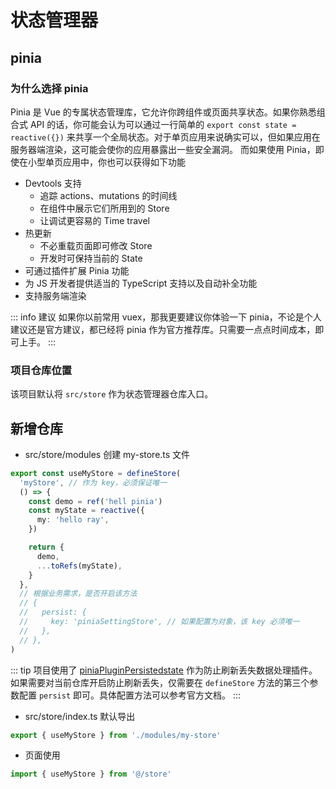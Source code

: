 # 状态管理器

## pinia

### 为什么选择 pinia

Pinia 是 Vue 的专属状态管理库，它允许你跨组件或页面共享状态。如果你熟悉组合式 API 的话，你可能会认为可以通过一行简单的 `export const state = reactive({})` 来共享一个全局状态。对于单页应用来说确实可以，但如果应用在服务器端渲染，这可能会使你的应用暴露出一些安全漏洞。 而如果使用 Pinia，即使在小型单页应用中，你也可以获得如下功能

- Devtools 支持
  - 追踪 actions、mutations 的时间线
  - 在组件中展示它们所用到的 Store
  - 让调试更容易的 Time travel
- 热更新
  - 不必重载页面即可修改 Store
  - 开发时可保持当前的 State
- 可通过插件扩展 Pinia 功能
- 为 JS 开发者提供适当的 TypeScript 支持以及自动补全功能
- 支持服务端渲染

::: info 建议
如果你以前常用 vuex，那我更要建议你体验一下 pinia，不论是个人建议还是官方建议，都已经将 pinia 作为官方推荐库。只需要一点点时间成本，即可上手。
:::

### 项目仓库位置

该项目默认将 `src/store` 作为状态管理器仓库入口。

## 新增仓库

- src/store/modules 创建 my-store.ts 文件

```ts
export const useMyStore = defineStore(
  'myStore', // 作为 key，必须保证唯一
  () => {
    const demo = ref('hell pinia')
    const myState = reactive({
      my: 'hello ray',
    })

    return {
      demo,
      ...toRefs(myState),
    }
  },
  // 根据业务需求，是否开启该方法
  // {
  //   persist: {
  //     key: 'piniaSettingStore', // 如果配置为对象，该 key 必须唯一
  //   },
  // },
)
```

::: tip
项目使用了 [piniaPluginPersistedstate](https://github.com/prazdevs/pinia-plugin-persistedstate) 作为防止刷新丢失数据处理插件。如果需要对当前仓库开启防止刷新丢失，仅需要在 `defineStore` 方法的第三个参数配置 `persist` 即可。具体配置方法可以参考官方文档。
:::

- src/store/index.ts 默认导出

```ts
export { useMyStore } from './modules/my-store'
```

- 页面使用

```ts
import { useMyStore } from '@/store'
```

